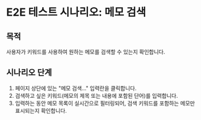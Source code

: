 # E2E 테스트 시나리오: 메모 검색

## 목적

사용자가 키워드를 사용하여 원하는 메모를 검색할 수 있는지 확인합니다.

## 시나리오 단계

1. 페이지 상단에 있는 "메모 검색..." 입력란을 클릭합니다.
2. 검색하고 싶은 키워드(메모의 제목 또는 내용에 포함된 단어)를 입력합니다.
3. 입력하는 동안 메모 목록이 실시간으로 필터링되어, 검색 키워드를 포함하는 메모만 표시되는지 확인합니다.

